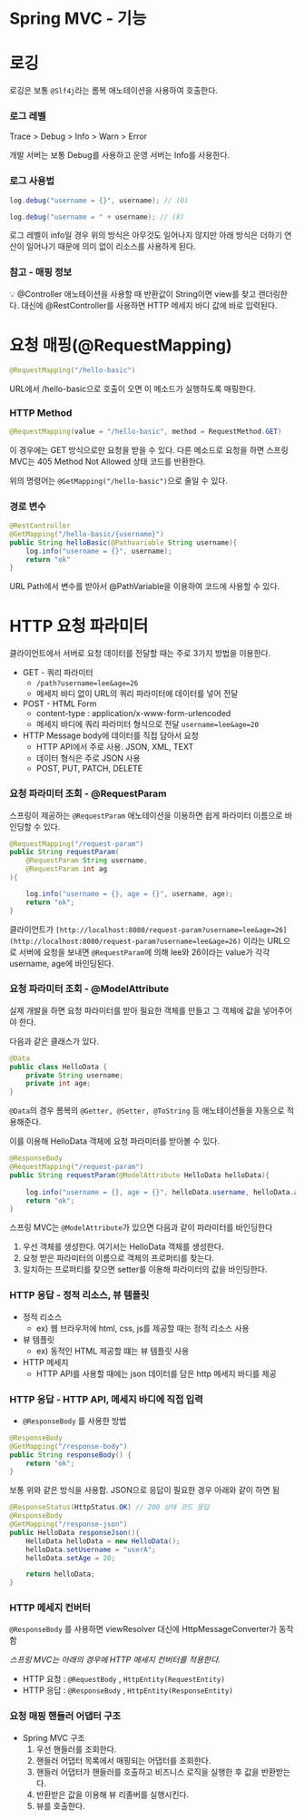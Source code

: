 # Spring MVC - 기능

# 로깅

로깅은 보통 `@Slf4j`라는 롬복 애노테이션을 사용하여 호출한다.

### 로그 레벨

Trace > Debug > Info > Warn > Error

개발 서버는 보통 Debug를 사용하고 운영 서버는 Info를 사용한다.

### 로그 사용법

```java
log.debug("username = {}", username); // (O)

log.debug("username = " + username); // (X)
```

로그 레벨이 info일 경우 위의 방식은 아무것도 일어나지 않지만 아래 방식은 더하기 연산이 일어나기 때문에 의미 없이 리소스를 사용하게 된다.

### 참고 - 매핑 정보

<aside>
💡 @Controller 애노테이션을 사용할 때 반환값이 String이면 view를 찾고 렌더링한다. 대신에 @RestController를 사용하면 HTTP 메세지 바디 값에 바로 입력된다.

</aside>

# 요청 매핑(@RequestMapping)

```java
@RequestMapping("/hello-basic")
```

URL에서 /hello-basic으로 호출이 오면 이 메소드가 실행하도록 매핑한다.

### HTTP Method

```java
@RequestMapping(value = "/hello-basic", method = RequestMethod.GET)
```

이 경우에는 GET 방식으로만 요청을 받을 수 있다. 다른 메소드로 요청을 하면 스프링 MVC는 405 Method Not Allowed 상태 코드를 반환한다.

위의 명령어는 `@GetMapping("/hello-basic")`으로 줄일 수 있다.

### 경로 변수

```java
@RestController
@GetMapping("/hello-basic/{username}")
public String helloBasic(@Pathvariable String username){
	log.info("username = {}", username);
	return "ok"
}
```

URL Path에서 변수를 받아서 @PathVariable을 이용하여 코드에 사용할 수 있다. 

# HTTP 요청 파라미터

클라이언트에서 서버로 요청 데이터를 전달할 때는 주로 3가지 방법을 이용한다.

- GET - 쿼리 파라미터
    - `/path?username=lee&age=26`
    - 메세지 바디 없이 URL의 쿼리 파라미터에 데이터를 넣어 전달
- POST - HTML Form
    - content-type : application/x-www-form-urlencoded
    - 메세지 바디에 쿼리 파라미터 형식으로 전달 `username=lee&age=20`
- HTTP Message body에 데이터를 직접 담아서 요청
    - HTTP API에서 주로 사용. JSON, XML, TEXT
    - 데이터 형식은 주로 JSON 사용
    - POST, PUT, PATCH, DELETE

### 요청 파라미터 조회 - @RequestParam

스프링이 제공하는 `@RequestParam` 애노테이션을 이용하면 쉽게 파라미터 이름으로 바인딩할 수 있다.

```java
@RequestMapping("/request-param")
public String requestParam(
	@RequestParam String username,
	@RequestParam int ag
){

	log.info("username = {}, age = {}", username, age);
	return "ok";
}
```

클라이언트가 `[http://localhost:8080/request-param?username=lee&age=26](http://localhost:8080/request-param?username=lee&age=26)` 이라는 URL으로 서버에 요청을 보내면 `@RequestParam`에 의해 lee와 26이라는 value가 각각 username, age에 바인딩된다.

### 요청 파라미터 조회 - @ModelAttribute

실제 개발을 하면 요청 파라미터를 받아 필요한 객체를 만들고 그 객체에 값을 넣어주어야 한다.

다음과 같은 클래스가 있다.

```java
@Data
public class HelloData {
	private String username;
	private int age;
}
```

`@Data`의 경우 롬복의 `@Getter, @Setter, @ToString` 등 애노테이션들을 자동으로 적용해준다.

이를 이용해 HelloData 객체에 요청 파라미터를 받아볼 수 있다.

```java
@ResponseBody
@RequestMapping("/request-param")
public String requestParam(@ModelAttribute HelloData helloData){
	
	log.info("username = {}, age = {}", helloData.username, helloData.age);
	return "ok";
}
```

스프링 MVC는 `@ModelAttribute`가 있으면 다음과 같이 파라미터를 바인딩한다

1. 우선 객체를 생성한다. 여기서는 HelloData 객체를 생성한다.
2. 요청 받은 파라미터의 이름으로 객체의 프로퍼티를 찾는다.
3. 일치하는 프로퍼티를 찾으면 setter를 이용해 파라미터의 값을 바인딩한다.

### HTTP 응답 - 정적 리소스, 뷰 템플릿

- 정적 리소스
    - ex) 웹 브라우저에 html, css, js를 제공할 때는 정적 리소스 사용
- 뷰 템플릿
    - ex) 동적인 HTML 제공할 떄는 뷰 템플릿 사용
- HTTP 메세지
    - HTTP API를 사용할 때에는 json 데이터를 담은 http 메세지 바디를 제공

### HTTP 응답 - HTTP API, 메세지 바디에 직접 입력

- `@ResponseBody` 를 사용한 방법

```java
@ResponseBody
@GetMapping("/response-body")
public String responseBody() {
	return "ok";
}
```

보통 위와 같은 방식을 사용함. JSON으로 응답이 필요한 경우 아래와 같이 하면 됨

```java
@ResponseStatus(HttpStatus.OK) // 200 상태 코드 응답
@ResponseBody
@GetMapping("/response-json")
public HelloData responseJson(){
	HelloData helloData = new HelloData();
	helloData.setUsername = "userA";
	helloData.setAge = 20;

	return helloData;
}
```

### HTTP 메세지 컨버터

`@ResponseBody` 를 사용하면 viewResolver 대신에 HttpMessageConverter가 동작함

*스프링 MVC는 아래의 경우에 HTTP 메세지 컨버터를 적용한다.*

- HTTP 요청 : `@RequestBody` , `HttpEntity(RequestEntity)`
- HTTP 응답 : `@ResponseBody` , `HttpEntity(ResponseEntity)`

### 요청 매핑 핸들러 어댑터 구조

- Spring MVC 구조
    1. 우선 핸들러를 조회한다.
    2. 핸들러 어댑터 목록에서 매핑되는 어댑터를 조회한다.
    3. 핸들러 어댑터가 핸들러를 호출하고 비즈니스 로직을 실행한 후 값을 반환받는다.
    4. 반환받은 값을 이용해 뷰 리졸버를 실행시킨다.
    5. 뷰를 호출한다.